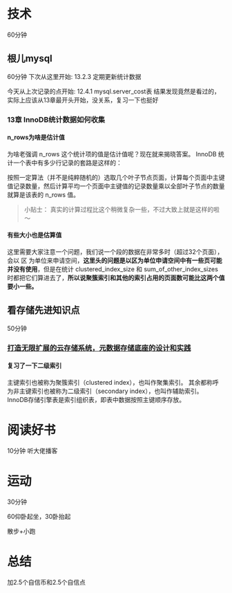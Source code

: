 # 技术
60分钟
## 根儿mysql
60分钟 下次从这里开始: 13.2.3 定期更新统计数据

今天从上次记录的点开始: 12.4.1 mysql.server_cost表
结果发现竟然是看过的，实际上应该从13章最开头开始，没关系，复习一下也挺好

### 13章 InnoDB统计数据如何收集
#### n_rows为啥是估计值
为啥老强调 n_rows 这个统计项的值是估计值呢？现在就来揭晓答案。 InnoDB 统计一个表中有多少行记录的套路是这样的：

按照一定算法（并不是纯粹随机的）选取几个叶子节点页面，计算每个页面中主键值记录数量，然后计算平均一个页面中主键值的记录数量乘以全部叶子节点的数量就算是该表的 n_rows 值。

>小贴士：
>真实的计算过程比这个稍微复杂一些，不过大致上就是这样的啦～

#### 有些大小也是估算值
这里需要大家注意一个问题，我们说一个段的数据在非常多时（超过32个页面），会以 区 为单位来申请空间，**这里头的问题是以区为单位申请空间中有一些页可能并没有使用**，但是在统计 clustered_index_size 和 sum_of_other_index_sizes 时都把它们算进去了，**所以说聚簇索引和其他的索引占用的页面数可能比这两个值要小一些。**

## 看存储先进知识点
50分钟
### [打造无限扩展的云存储系统，元数据存储底座的设计和实践](https://mp.weixin.qq.com/s?__biz=MjM5MDE0Mjc4MA==&mid=2651141953&idx=2&sn=273c1e26037b58f20dbaa0cd88f57bc2&chksm=bdb8cf128acf460496a386fe778cfd7232028d968c6caf19f1b906ba58631df57517502338c2&scene=126&&sessionid=1664345848#rd)

#### 复习了一下二级索引
主键索引也被称为聚簇索引（clustered index），也叫作聚集索引。 其余都称呼为非主键索引也被称为二级索引（secondary index），也叫作辅助索引。 InnoDB存储引擎表是索引组织表，即表中数据按照主键顺序存放。


# 阅读好书
10分钟 听大佬播客

# 运动
30分钟

60仰卧起坐，30卧抬起

散步+小跑

# 总结
加2.5个自信币和2.5个自信点
